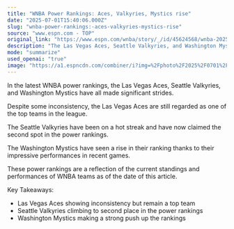 ```yaml
---
title: "WNBA Power Rankings: Aces, Valkyries, Mystics rise"
date: "2025-07-01T15:40:06.000Z"
slug: "wnba-power-rankings:-aces-valkyries-mystics-rise"
source: "www.espn.com - TOP"
original_link: "https://www.espn.com/wnba/story/_/id/45624568/wnba-2025-power-rankings-aces-inconsistency-golden-state"
description: "The Las Vegas Aces, Seattle Valkyries, and Washington Mystics have all improved in the latest WNBA power rankings, with the Aces maintaining their status as a top team despite some inconsistency. The Valkyries have surged to the second spot in the rankings due to a hot streak, while the Mystics have seen a rise in their ranking thanks to impressive performances in recent games. These rankings reflect the current standings and performances of WNBA teams as of the date of the article."
mode: "summarize"
used_openai: "true"
image: "https://a1.espncdn.com/combiner/i?img=%2Fphoto%2F2025%2F0701%2Fr1513397_1296x729_16%2D9.jpg"
---
```


In the latest WNBA power rankings, the Las Vegas Aces, Seattle Valkyries, and Washington Mystics have all made significant strides.

Despite some inconsistency, the Las Vegas Aces are still regarded as one of the top teams in the league.

The Seattle Valkyries have been on a hot streak and have now claimed the second spot in the power rankings.

The Washington Mystics have seen a rise in their ranking thanks to their impressive performances in recent games.

These power rankings are a reflection of the current standings and performances of WNBA teams as of the date of this article.

Key Takeaways:
- Las Vegas Aces showing inconsistency but remain a top team
- Seattle Valkyries climbing to second place in the power rankings
- Washington Mystics making a strong push up the rankings